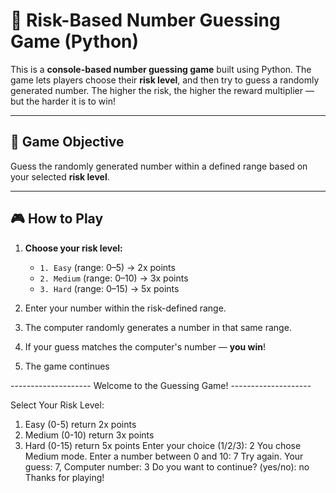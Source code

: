 # 🎯 Risk-Based Number Guessing Game (Python)

This is a **console-based number guessing game** built using Python. The game lets players choose their **risk level**, and then try to guess a randomly generated number. The higher the risk, the higher the reward multiplier — but the harder it is to win!

---

## 🧠 Game Objective

Guess the randomly generated number within a defined range based on your selected **risk level**.

---

## 🎮 How to Play

1. **Choose your risk level:**
    - `1. Easy` (range: 0–5) → 2x points
    - `2. Medium` (range: 0–10) → 3x points
    - `3. Hard` (range: 0–15) → 5x points

2. Enter your number within the risk-defined range.

3. The computer randomly generates a number in that same range.

4. If your guess matches the computer's number — **you win**!

5. The game continues


-------------------- Welcome to the Guessing Game! --------------------


Select Your Risk Level:
1. Easy (0-5) return 2x points
2. Medium (0-10) return 3x points
3. Hard (0-15) return 5x points
Enter your choice (1/2/3): 2
You chose Medium mode.
Enter a number between 0 and 10: 7
Try again.
Your guess: 7, Computer number: 3
Do you want to continue? (yes/no): no
Thanks for playing!





